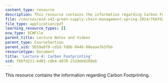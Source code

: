 ```yaml
---
content_type: resource
description: This resource contains the information regarding Carbon Footprinting.
file: /courses/esd-s43-green-supply-chain-management-spring-2014/fbbfd211bd01c8b4dd70232deb8209eb_MITESD_S43S14_Lecture4.pdf
file_type: application/pdf
learning_resource_types: []
ocw_type: OCWFile
parent_title: Lecture Notes and Videos
parent_type: CourseSection
parent_uid: 5b59a8f9-cd1d-fd8b-0446-00eaae7b3fbb
resourcetype: Document
title: 'Lecture 4: Carbon Footprinting'
uid: fbbfd211-bd01-c8b4-dd70-232deb8209eb
---
```

This resource contains the information regarding Carbon Footprinting.

